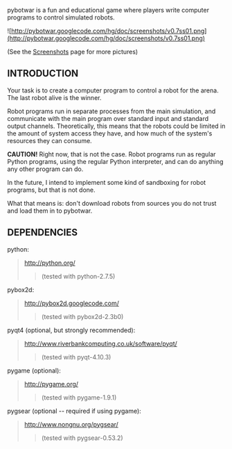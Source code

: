 pybotwar is a fun and educational game where players
write computer programs to control simulated robots.


![http://pybotwar.googlecode.com/hg/doc/screenshots/v0.7ss01.png](http://pybotwar.googlecode.com/hg/doc/screenshots/v0.7ss01.png)

(See the [Screenshots](Screenshots.md) page for more pictures)


## INTRODUCTION ##

Your task is to create a computer program to control a
robot for the arena. The last robot alive is the winner.

Robot programs run in separate processes from the main
simulation, and communicate with the main program over
standard input and standard output channels. Theoretically,
this means that the robots could be limited in the amount
of system access they have, and how much of the system's
resources they can consume.

**CAUTION!**
Right now, that is not the case. Robot programs run
as regular Python programs, using the regular Python
interpreter, and can do anything any other program
can do.

In the future, I intend to implement some kind of
sandboxing for robot programs, but that is not done.

What that means is: don't download robots from
sources you do not trust and load them in to pybotwar.



## DEPENDENCIES ##

python:
> http://python.org/
> > (tested with python-2.7.5)

pybox2d:

> http://pybox2d.googlecode.com/
> > (tested with pybox2d-2.3b0)

pyqt4 (optional, but strongly recommended):

> http://www.riverbankcomputing.co.uk/software/pyqt/
> > (tested with pyqt-4.10.3)

pygame (optional):

> http://pygame.org/
> > (tested with pygame-1.9.1)

pygsear (optional -- required if using pygame):

> http://www.nongnu.org/pygsear/
> > (tested with pygsear-0.53.2)